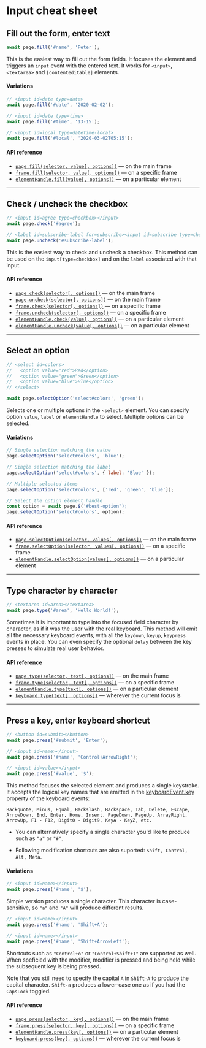# Input cheat sheet

## Fill out the form, enter text
```js
await page.fill('#name', 'Peter');
```

This is the easiest way to fill out the form fields. It focuses the element and triggers an `input` event with the entered text. It works for `<input>`, `<textarea>` and `[contenteditable]` elements.

#### Variations

```js
// <input id=date type=date>
await page.fill('#date', '2020-02-02');

// <input id=date type=time>
await page.fill('#time', '13-15');

// <input id=local type=datetime-local>
await page.fill('#local', '2020-03-02T05:15');

```

#### API reference

- [`page.fill(selector, value[, options])`](https://github.com/microsoft/playwright/blob/master/docs/api.md#pagefillselector-value-options) — on the main frame
- [`frame.fill(selector, value[, options])`](https://github.com/microsoft/playwright/blob/master/docs/api.md#framefillselector-value-options) — on a specific frame
- [`elementHandle.fill(value[, options])`](https://github.com/microsoft/playwright/blob/master/docs/api.md#elementhandlefillvalue-options) — on a particular element


---
## Check / uncheck the checkbox

```js
// <input id=agree type=checkbox></input>
await page.check('#agree');

// <label id=subscribe-label for=subscribe><input id=subscribe type=checkbox checked></input></label>
await page.uncheck('#subscribe-label');
```

This is the easiest way to check and uncheck a checkbox. This method can be used on the `input[type=checkbox]` and on the `label` associated with that input.

#### API reference

- [`page.check(selector[, options])`](https://github.com/microsoft/playwright/blob/master/docs/api.md#pagecheckselector-options) — on the main frame
- [`page.uncheck(selector[, options])`](https://github.com/microsoft/playwright/blob/master/docs/api.md#pageuncheckselector-options) — on the main frame
- [`frame.check(selector[, options])`](https://github.com/microsoft/playwright/blob/master/docs/api.md#framecheckselector-options) — on a specific frame
- [`frame.uncheck(selector[, options])`](https://github.com/microsoft/playwright/blob/master/docs/api.md#frameuncheckselector-options) — on a specific frame
- [`elementHandle.check(value[, options])`](https://github.com/microsoft/playwright/blob/master/docs/api.md#elementhandleuncheckoptions) — on a particular element
- [`elementHandle.uncheck(value[, options])`](https://github.com/microsoft/playwright/blob/master/docs/api.md#elementhandleuncheckoptions) — on a particular element



---
## Select an option

```js
// <select id=colors>
//   <option value="red">Red</option>
//   <option value="green">Green</option>
//   <option value="blue">Blue</option>
// </select>

await page.selectOption('select#colors', 'green');
```

Selects one or multiple options in the `<select>` element.
You can specify option `value`, `label` or `elementHandle` to select. Multiple options can be selected.

#### Variations

```js
// Single selection matching the value
page.selectOption('select#colors', 'blue');

// Single selection matching the label
page.selectOption('select#colors', { label: 'Blue' });

// Multiple selected items
page.selectOption('select#colors', ['red', 'green', 'blue']);

// Select the option element handle
const option = await page.$('#best-option");
page.selectOption('select#colors', option);
```

#### API reference

- [`page.selectOption(selector, values[, options])`](https://github.com/microsoft/playwright/blob/master/docs/api.md#pageselectoptionselector-values-options) — on the main frame
- [`frame.selectOption(selector, values[, options])`](https://github.com/microsoft/playwright/blob/master/docs/api.md#frameselectoptionselector-values-options) — on a specific frame
- [`elementHandle.selectOption(values[, options])`](https://github.com/microsoft/playwright/blob/master/docs/api.md#elementhandleselectoptionvalues-options) — on a particular element



---
## Type character by character

```js
// <textarea id=area></textarea>
await page.type('#area', 'Hello World!');
```

Sometimes it is important to type into the focused field character by character, as if it was the user with the real keyboard. This method will emit all the necessary keyboard events, with all the `keydown`, `keyup`, `keypress` events in place. You can even specify the optional `delay` between the key presses to simulate real user behavior.

#### API reference

- [`page.type(selector, text[, options])`](https://github.com/microsoft/playwright/blob/master/docs/api.md#pagetypeselector-text-options) — on the main frame
- [`frame.type(selector, text[, options])`](https://github.com/microsoft/playwright/blob/master/docs/api.md#frametypeselector-text-options) — on a specific frame
- [`elementHandle.type(text[, options])`](https://github.com/microsoft/playwright/blob/master/docs/api.md#elementhandletypetext-options) — on a particular element
- [`keyboard.type(text[, options])`](https://github.com/microsoft/playwright/blob/master/docs/api.md#keyboardtypetext-options) — wherever the current focus is



---
## Press a key, enter keyboard shortcut

```js
// <button id=submit></button>
await page.press('#submit', 'Enter');

// <input id=name></input>
await page.press('#name', 'Control+ArrowRight');

// <input id=value></input>
await page.press('#value', '$');
```

This method focuses the selected element and produces a single keystroke. It accepts the logical key names that are emitted in the [keyboardEvent.key](https://developer.mozilla.org/en-US/docs/Web/API/KeyboardEvent/key) property of the keyboard events:

```
Backquote, Minus, Equal, Backslash, Backspace, Tab, Delete, Escape,
ArrowDown, End, Enter, Home, Insert, PageDown, PageUp, ArrayRight,
ArrowUp, F1 - F12, Digit0 - Digit9, KeyA - KeyZ, etc.
```

- You can alternatively specify a single character you'd like to produce such as `"a"` or `"#"`.

- Following modification shortcuts are also suported: `Shift, Control, Alt, Meta`.


#### Variations

```js
// <input id=name></input>
await page.press('#name', '$');
```

Simple version produces a single character. This character is case-sensitive, so `"a"` and `"A"` will produce different results.


```js
// <input id=name></input>
await page.press('#name', 'Shift+A');

// <input id=name></input>
await page.press('#name', 'Shift+ArrowLeft');
```

Shortcuts such as `"Control+o"` or `"Control+Shift+T"` are supported as well. When speficied with the modifier, modifier is pressed and being held while the subsequent key is being pressed.

Note that you still need to specify the capital `A` in `Shift-A` to produce the capital character. `Shift-a` produces a lower-case one as if you had the `CapsLock` toggled.


#### API reference

- [`page.press(selector, key[, options])`](https://github.com/microsoft/playwright/blob/master/docs/api.md#pagepressselector-key-options) — on the main frame
- [`frame.press(selector, key[, options])`](https://github.com/microsoft/playwright/blob/master/docs/api.md#framepressselector-key-options) — on a specific frame
- [`elementHandle.press(key[, options])`](https://github.com/microsoft/playwright/blob/master/docs/api.md#elementhandlepresskey-options) — on a particular element
- [`keyboard.press(key[, options])`](https://github.com/microsoft/playwright/blob/master/docs/api.md#keyboardpresskey-options) — wherever the current focus is
